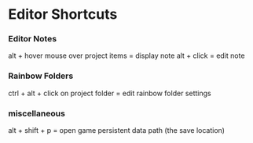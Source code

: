 # Editor Shortcuts

### Editor Notes
alt + hover mouse over project items = display note
alt + click = edit note

### Rainbow Folders
ctrl + alt + click on project folder = edit rainbow folder settings


### miscellaneous
alt + shift + p = open game persistent data path (the save location)